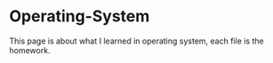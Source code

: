 # Operating-System

This page is about what I learned in operating system, each file is the homework.
